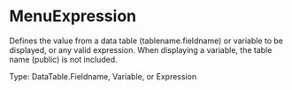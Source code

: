 # MenuExpression

Defines the value from a data table (tablename.fieldname) or variable to be displayed, or any valid expression. When displaying a variable, the table name (public) is not included.

Type: DataTable.Fieldname, Variable, or Expression
